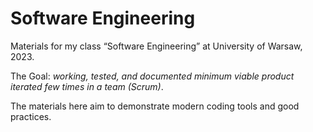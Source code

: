 # Software Engineering

Materials for my class “Software Engineering” at University of Warsaw, 2023.

The Goal: *working, tested, and documented minimum viable product iterated few times in a team (Scrum)*.

The materials here aim to demonstrate modern coding tools and good practices.
